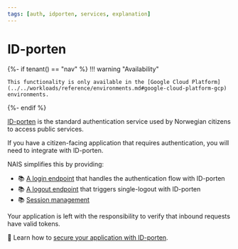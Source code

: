 ```yaml
---
tags: [auth, idporten, services, explanation]
---
```


# ID-porten

{%- if tenant() == "nav" %}
!!! warning "Availability"

    This functionality is only available in the [Google Cloud Platform](../../workloads/reference/environments.md#google-cloud-platform-gcp) environments.
{%- endif %}

[ID-porten](https://docs.digdir.no/docs/idporten/) is the standard authentication service used by Norwegian citizens to access public services.

If you have a citizen-facing application that requires authentication, you will need to integrate with ID-porten.

NAIS simplifies this by providing:

- :books: [A login endpoint](reference/README.md#login-endpoint) that handles the authentication flow with ID-porten
- :books: [A logout endpoint](reference/README.md#logout-endpoint) that triggers single-logout with ID-porten
- :books: [Session management](../../security/auth/wonderwall.md#5-sessions)

Your application is left with the responsibility to verify that inbound requests have valid tokens.

:dart: Learn how to [secure your application with ID-porten](how-to/secure.md).
